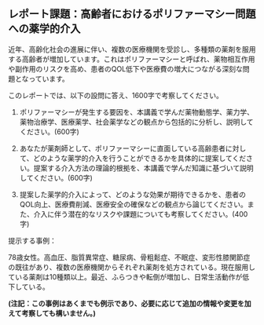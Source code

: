 ## レポート課題：高齢者におけるポリファーマシー問題への薬学的介入

近年、高齢化社会の進展に伴い、複数の医療機関を受診し、多種類の薬剤を服用する高齢者が増加しています。これはポリファーマシーと呼ばれ、薬物相互作用や副作用のリスクを高め、患者のQOL低下や医療費の増大につながる深刻な問題となっています。

このレポートでは、以下の設問に答え、1600字で考察してください。

1. ポリファーマシーが発生する要因を、本講義で学んだ薬物動態学、薬力学、薬物治療学、医療薬学、社会薬学などの観点から包括的に分析し、説明してください。(600字)

2. あなたが薬剤師として、ポリファーマシーに直面している高齢患者に対して、どのような薬学的介入を行うことができるかを具体的に提案してください。提案する介入方法の理論的根拠を、本講義で学んだ知識に基づいて説明してください。(600字)

3.  提案した薬学的介入によって、どのような効果が期待できるかを、患者のQOL向上、医療費削減、医療安全の確保などの観点から論じてください。また、介入に伴う潜在的なリスクや課題についても考察してください。(400字)


提示する事例：

78歳女性。高血圧、脂質異常症、糖尿病、骨粗鬆症、不眠症、変形性膝関節症の既往があり、複数の医療機関からそれぞれ薬剤を処方されている。現在服用している薬剤は10種類以上。最近、ふらつきや転倒が増加し、日常生活動作が低下している。


**(注記：この事例はあくまでも例示であり、必要に応じて追加の情報や変更を加えて考察しても構いません。)**
